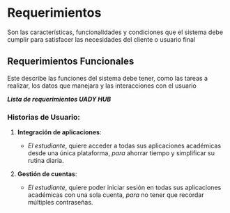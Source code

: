 # Requerimientos 
Son las características, funcionalidades y condiciones que el sistema debe cumplir para satisfacer las necesidades del cliente o usuario final 

## Requerimientos Funcionales
Este describe las funciones del sistema debe tener, como las tareas a realizar, los datos que manejara y las interacciones con el usuario

***Lista de requerimientos UADY HUB***

### Historias de Usuario:

1.  **Integración de aplicaciones**:
    
    -   _El estudiante_, quiere acceder a todas sus aplicaciones académicas desde una única plataforma, _para_ ahorrar tiempo y simplificar su rutina diaria.

2.  **Gestión de cuentas**:
    
    -   _El estudiante_, quiere poder iniciar sesión en todas sus aplicaciones académicas con una sola cuenta, _para_ no tener que recordar múltiples contraseñas.
